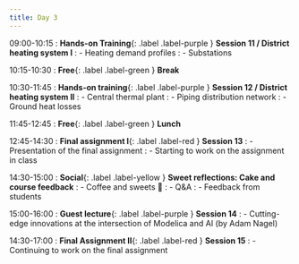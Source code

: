 ```yaml
---
title: Day 3
---
```


09:00-10:15
: **Hands-on Training**{: .label .label-purple } **Session 11 / District heating system I**
: - Heating demand profiles
: - Substations

10:15-10:30 
: **Free**{: .label .label-green } **Break**

10:30-11:45 
: **Hands-on training**{: .label .label-purple } **Session 12 / District heating system II**
: - Central thermal plant
: - Piping distribution network
: - Ground heat losses

11:45-12:45 
: **Free**{: .label .label-green } **Lunch**

12:45-14:30
: **Final assignment I**{: .label .label-red } **Session 13**
: - Presentation of the final assignment
: - Starting to work on the assignment in class

14:30-15:00
: **Social**{: .label .label-yellow } **Sweet reflections: Cake and course feedback**
: - Coffee and sweets 🍭
: - Q&A
: - Feedback from students

15:00-16:00
: **Guest lecture**{: .label .label-purple } **Session 14**
: - Cutting-edge innovations at the intersection of Modelica and AI (by Adam Nagel)

14:30-17:00
: **Final Assignment II**{: .label .label-red } **Session 15**
: - Continuing to work on the final assignment
